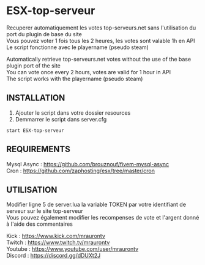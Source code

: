 # ESX-top-serveur

Recuperer automatiquement les votes top-serveurs.net sans l'utilisation du port du plugin de base du site                               
Vous pouvez voter 1 fois tous les 2 heures, les votes sont valable 1h en API  
Le script fonctionne avec le playername (pseudo steam)

Automatically retrieve top-serveurs.net votes without the use of the base plugin port of the site      
You can vote once every 2 hours, votes are valid for 1 hour in API      
The script works with the playername (pseudo steam)      

## INSTALLATION

1. Ajouter le script dans votre dossier resources
2. Demmarrer le script dans server.cfg

```
start ESX-top-serveur 
```

## REQUIREMENTS

Mysql Async : https://github.com/brouznouf/fivem-mysql-async                  
Cron : https://github.com/zaphosting/esx/tree/master/cron

## UTILISATION

Modifier ligne 5 de server.lua la variable TOKEN par votre identifiant de serveur sur le site top-serveur         
Vous pouvez également modifier les recompenses de vote et l'argent donné à l'aide des commentaires          


Kick : https://www.kick.com/mraurontv     
Twitch : https://www.twitch.tv/mraurontv    
Youtube : https://www.youtube.com/user/mraurontv    
Discord : https://discord.gg/dDUXt2J    
